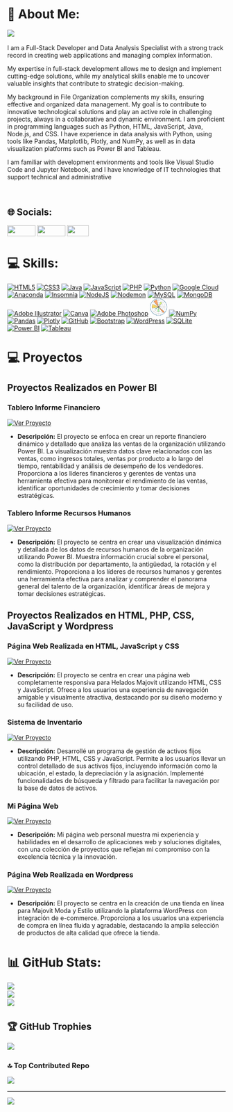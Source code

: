 # 💫 About Me:
<img src="https://readme-typing-svg.herokuapp.com?font=Architects+Daughter&color=22EBF7&size=25&center=false&lines=hey!+its+Kaustav;Full+stack+web+developer...;Data+Science+Enthusiast...;Blogger...;Active+Open+Source+Contributor..."/>

I am a Full-Stack Developer and Data Analysis Specialist with a strong track record in creating web applications and managing complex information.

My expertise in full-stack development allows me to design and implement cutting-edge solutions, while my analytical skills enable me to uncover valuable insights that contribute to strategic decision-making.

My background in File Organization complements my skills, ensuring effective and organized data management. My goal is to contribute to innovative technological solutions and play an active role in challenging projects, always in a collaborative and dynamic environment. I am proficient in programming languages such as Python, HTML, JavaScript, Java, Node.js, and CSS. I have experience in data analysis with Python, using tools like Pandas, Matplotlib, Plotly, and NumPy, as well as in data visualization platforms such as Power BI and Tableau.

I am familiar with development environments and tools like Visual Studio Code and Jupyter Notebook, and I have knowledge of IT technologies that support technical and administrative 

</br>

## 🌐 Socials:
<a href="https://www.linkedin.com/in/alexander-olmedo-desarrollador-web-analista-de-datos/" target="_blank"><img src="https://img.shields.io/badge/LinkedIn-%230077B5.svg?logo=linkedin&logoColor=white" width="65" height="25"></a> 
<a href="https://wa.me/573123322338" target="_blank"><img src="https://img.shields.io/badge/WhatsApp-25D366?logo=whatsapp&logoColor=white" width="65" height="25"></a> 
<a href="mailto:alexanderolmedo100@gmail.com" target="_blank"><img src="https://img.shields.io/badge/Email-D14836?logo=gmail&logoColor=white" width="50" height="25"></a>



# 💻 Skills:

<a href="https://developer.mozilla.org/es/docs/Web/HTML" target="_blank"><img src="https://cdn.jsdelivr.net/gh/devicons/devicon/icons/html5/html5-original.svg" width="40" height="40" alt="HTML5"/></a>
<a href="https://developer.mozilla.org/es/docs/Web/CSS" target="_blank"><img src="https://cdn.jsdelivr.net/gh/devicons/devicon/icons/css3/css3-original.svg" width="40" height="40" alt="CSS3"/></a>
<a href="https://www.java.com/es/" target="_blank"><img src="https://cdn.jsdelivr.net/gh/devicons/devicon/icons/java/java-original.svg" width="40" height="40" alt="Java"/></a>
<a href="https://developer.mozilla.org/es/docs/Web/JavaScript" target="_blank"><img src="https://cdn.jsdelivr.net/gh/devicons/devicon/icons/javascript/javascript-original.svg" width="40" height="40" alt="JavaScript"/></a>
<a href="https://www.php.net/" target="_blank"><img src="https://cdn.jsdelivr.net/gh/devicons/devicon/icons/php/php-original.svg" width="40" height="40" alt="PHP"/></a>
<a href="https://www.python.org/" target="_blank"><img src="https://cdn.jsdelivr.net/gh/devicons/devicon/icons/python/python-original.svg" width="40" height="40" alt="Python"/></a>
<a href="https://cloud.google.com/" target="_blank"><img src="https://cdn.jsdelivr.net/gh/devicons/devicon/icons/googlecloud/googlecloud-original.svg" width="40" height="40" alt="Google Cloud"/></a>
<a href="https://www.anaconda.com/" target="_blank"><img src="https://cdn.jsdelivr.net/gh/devicons/devicon/icons/anaconda/anaconda-original.svg" width="40" height="40" alt="Anaconda"/></a>
<a href="https://insomnia.rest/" target="_blank"><img src="https://raw.githubusercontent.com/get-icon/geticon/master/icons/insomnia.svg" width="40" height="40" alt="Insomnia"/></a>
<a href="https://nodejs.org/" target="_blank"><img src="https://cdn.jsdelivr.net/gh/devicons/devicon/icons/nodejs/nodejs-original.svg" width="40" height="40" alt="NodeJS"/></a>
<a href="https://nodemon.io/" target="_blank"><img src="https://cdn.jsdelivr.net/gh/devicons/devicon/icons/nodemon/nodemon-original.svg" width="40" height="40" alt="Nodemon"/></a>
<a href="https://www.mysql.com/" target="_blank"><img src="https://cdn.jsdelivr.net/gh/devicons/devicon/icons/mysql/mysql-original.svg" width="40" height="40" alt="MySQL"/></a>
<a href="https://www.mongodb.com/" target="_blank"><img src="https://cdn.jsdelivr.net/gh/devicons/devicon/icons/mongodb/mongodb-original.svg" width="40" height="40" alt="MongoDB"/></a>
<a href="https://www.adobe.com/products/illustrator.html" target="_blank"><img src="https://cdn.jsdelivr.net/gh/devicons/devicon/icons/illustrator/illustrator-line.svg" width="40" height="40" alt="Adobe Illustrator"/></a>
<a href="https://www.canva.com/" target="_blank"><img src="https://freelogopng.com/images/all_img/1656733637logo-canva-png.png" width="40" height="40" alt="Canva"/></a>
<a href="https://www.adobe.com/products/photoshop.html" target="_blank"><img src="https://cdn.jsdelivr.net/gh/devicons/devicon/icons/photoshop/photoshop-line.svg" width="40" height="40" alt="Adobe Photoshop"/></a>
<a href="https://matplotlib.org/" target="_blank"><img src="https://raw.githubusercontent.com/devicons/devicon/master/icons/matplotlib/matplotlib-original.svg" width="40" height="40" alt="Matplotlib"/></a>
<a href="https://numpy.org/" target="_blank"><img src="https://cdn.jsdelivr.net/gh/devicons/devicon/icons/numpy/numpy-original.svg" width="40" height="40" alt="NumPy"/></a>
<a href="https://pandas.pydata.org/" target="_blank"><img src="https://cdn.jsdelivr.net/gh/devicons/devicon/icons/pandas/pandas-original.svg" width="40" height="40" alt="Pandas"/></a>
<a href="https://plotly.com/" target="_blank"><img src="https://cdn.jsdelivr.net/gh/devicons/devicon/icons/plotly/plotly-original.svg" width="40" height="40" alt="Plotly"/></a>
<a href="https://github.com/" target="_blank"><img src="https://cdn.jsdelivr.net/gh/devicons/devicon/icons/github/github-original.svg" width="40" height="40" alt="GitHub"/></a>
<a href="https://getbootstrap.com/" target="_blank"><img src="https://cdn.jsdelivr.net/gh/devicons/devicon/icons/bootstrap/bootstrap-original.svg" width="40" height="40" alt="Bootstrap"/></a>
<a href="https://wordpress.org/" target="_blank"><img src="https://cdn.jsdelivr.net/gh/devicons/devicon/icons/wordpress/wordpress-original.svg" width="40" height="40" alt="WordPress"/></a>
<a href="https://www.sqlite.org/index.html" target="_blank"><img src="https://cdn.jsdelivr.net/gh/devicons/devicon/icons/sqlite/sqlite-original.svg" width="40" height="40" alt="SQLite"/></a>
<a href="https://powerbi.microsoft.com/" target="_blank"><img src="https://pentapps.com/wp-content/uploads/2023/09/logo-BI.png" width="65" height="40" alt="Power BI"/></a>
<a href="https://www.tableau.com/" target="_blank"><img src="https://logos-world.net/wp-content/uploads/2021/10/Tableau-Emblem.png" width="70" height="40" alt="Tableau"/></a>


# 💻 Proyectos

## Proyectos Realizados en Power BI

### Tablero Informe Financiero
[![Ver Proyecto](https://img.shields.io/badge/Ver%20Proyecto-%23008080.svg?style=for-the-badge&logo=power-bi&logoColor=white)](https://app.powerbi.com/view?r=eyJrIjoiZmZiY2Y0MzMtODEzOS00NDYzLTkyMzItNjI3MTMxNzcwM2UwIiwidCI6ImYxZTMxNmJhLTQ2MWQtNDNmOC05MjZiLWE3ZTM5NDYxYzBkOSJ9)

- **Descripción:** El proyecto se enfoca en crear un reporte financiero dinámico y detallado que analiza las ventas de la organización utilizando Power BI. La visualización muestra datos clave relacionados con las ventas, como ingresos totales, ventas por producto a lo largo del tiempo, rentabilidad y análisis de desempeño de los vendedores. Proporciona a los líderes financieros y gerentes de ventas una herramienta efectiva para monitorear el rendimiento de las ventas, identificar oportunidades de crecimiento y tomar decisiones estratégicas.

### Tablero Informe Recursos Humanos
[![Ver Proyecto](https://img.shields.io/badge/Ver%20Proyecto-%23008080.svg?style=for-the-badge&logo=power-bi&logoColor=white)](https://app.powerbi.com/view?r=eyJrIjoiMGE0Nzc0MDAtODcwOC00M2M1LTg5MjItMjdlNDRiYjA5NTQ1IiwidCI6ImYxZTMxNmJhLTQ2MWQtNDNmOC05MjZiLWE3ZTM5NDYxYzBkOSJ9)




- **Descripción:** El proyecto se centra en crear una visualización dinámica y detallada de los datos de recursos humanos de la organización utilizando Power BI. Muestra información crucial sobre el personal, como la distribución por departamento, la antigüedad, la rotación y el rendimiento. Proporciona a los líderes de recursos humanos y gerentes una herramienta efectiva para analizar y comprender el panorama general del talento de la organización, identificar áreas de mejora y tomar decisiones estratégicas.

## Proyectos Realizados en HTML, PHP, CSS, JavaScript y Wordpress

### Página Web Realizada en HTML, JavaScript y CSS
[![Ver Proyecto](https://img.shields.io/badge/Ver%20Proyecto-%23008080.svg?style=for-the-badge&logo=html5&logoColor=white)](https://mitienda.sistemas-majovit.net/)

- **Descripción:** El proyecto se centra en crear una página web completamente responsiva para Helados Majovit utilizando HTML, CSS y JavaScript. Ofrece a los usuarios una experiencia de navegación amigable y visualmente atractiva, destacando por su diseño moderno y su facilidad de uso.

### Sistema de Inventario
[![Ver Proyecto](https://img.shields.io/badge/Ver%20Proyecto-%23008080.svg?style=for-the-badge&logo=php&logoColor=white)](https://activos-fijos.sistemas-majovit.net/index.php)

- **Descripción:** Desarrollé un programa de gestión de activos fijos utilizando PHP, HTML, CSS y JavaScript. Permite a los usuarios llevar un control detallado de sus activos fijos, incluyendo información como la ubicación, el estado, la depreciación y la asignación. Implementé funcionalidades de búsqueda y filtrado para facilitar la navegación por la base de datos de activos.

### Mi Página Web
[![Ver Proyecto](https://img.shields.io/badge/Ver%20Proyecto-%23008080.svg?style=for-the-badge&logo=html5&logoColor=white)](https://sistemas-majovit.net/)

- **Descripción:** Mi página web personal muestra mi experiencia y habilidades en el desarrollo de aplicaciones web y soluciones digitales, con una colección de proyectos que reflejan mi compromiso con la excelencia técnica y la innovación.

### Página Web Realizada en Wordpress
[![Ver Proyecto](https://img.shields.io/badge/Ver%20Proyecto-%23008080.svg?style=for-the-badge&logo=wordpress&logoColor=white)](https://tienda.sistemas-majovit.net/)

- **Descripción:** El proyecto se centra en la creación de una tienda en línea para Majovit Moda y Estilo utilizando la plataforma WordPress con integración de e-commerce. Proporciona a los usuarios una experiencia de compra en línea fluida y agradable, destacando la amplia selección de productos de alta calidad que ofrece la tienda.




# 📊 GitHub Stats:
![](https://github-readme-stats.vercel.app/api?username=sistemas-alex&theme=tokyonight&hide_border=false&include_all_commits=false&count_private=false)<br/>
![](https://github-readme-streak-stats.herokuapp.com/?user=sistemas-alex&theme=tokyonight&hide_border=false)<br/>
![](https://github-readme-stats.vercel.app/api/top-langs/?username=sistemas-alex&theme=tokyonight&hide_border=false&include_all_commits=false&count_private=false&layout=compact)

## 🏆 GitHub Trophies
![](https://github-profile-trophy.vercel.app/?username=sistemas-alex&theme=nord&no-frame=false&no-bg=true&margin-w=4)

### 🔝 Top Contributed Repo
![](https://github-contributor-stats.vercel.app/api?username=sistemas-alex&limit=5&theme=dark&combine_all_yearly_contributions=true)

---
[![](https://visitcount.itsvg.in/api?id=sistemas-alex&icon=0&color=0)](https://visitcount.itsvg.in)

<!-- Proudly created with GPRM ( https://gprm.itsvg.in ) -->
